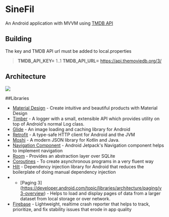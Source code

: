 # SineFil
An Android application with MVVM using [TMDB API](https://www.themoviedb.org/documentation/api/)

## Building
The key and TMDB API url must be added to local.properties

> **TMDB_API_KEY=** 1..1
> **TMDB_API_URL=** https://api.themoviedb.org/3/

## Architecture

[![](https://developer.android.com/topic/libraries/architecture/images/final-architecture.png)](https://developer.android.com/jetpack/guide)

##Libraries

- [Material Design](https://material.io/develop/android/docs/getting-started/) - Create intuitive and beautiful products with Material Design
- [Timber](https://github.com/JakeWharton/timber/) - A logger with a small, extensible API which provides utility on top of Android's normal Log class. 
- [Glide](https://github.com/bumptech/glide/) - An image loading and caching library for Android
- [Retrofit](https://github.com/square/retrofit/) - A type-safe HTTP client for Android and the JVM
- [Moshi](https://github.com/square/moshi/) - A modern JSON library for Kotlin and Java. 
- [Navigation Component](https://developer.android.com/guide/navigation/) - Android Jetpack's Navigation component helps to implement navigation
- [Room](https://developer.android.com/jetpack/androidx/releases/room/) - Provides an abstraction layer over SQLite
- [Coroutines](https://kotlinlang.org/docs/coroutines-overview.html/) - To create asynchronous programs in a very fluent way
- [Hilt](https://developer.android.com/training/dependency-injection/hilt-android/) - Dependency injection library for Android that reduces the boilerplate of doing manual dependency injection
- - [Paging 3] (https://developer.android.com/topic/libraries/architecture/paging/v3-overview) -  Helps to load and display pages of data from a larger dataset from local storage or over network. 
- [Firebase](https://firebase.google.com/docs/crashlytics?hl=uk/) - Lightweight, realtime crash reporter that helps to track, prioritize, and fix stability issues that erode in app quality
